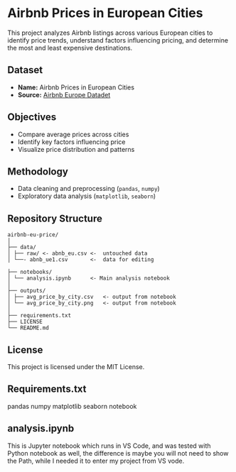 # Airbnb Prices in European Cities

This project analyzes Airbnb listings across various European cities to identify price trends, understand factors influencing pricing, and determine the most and least expensive destinations.

## Dataset
- **Name:** Airbnb Prices in European Cities  
- **Source:** [Airbnb Europe Datadet](https://www.kaggle.com/datasets/dipeshkhemani/airbnb-cleaned-europe-dataset) 

## Objectives
- Compare average prices across cities
- Identify key factors influencing price
- Visualize price distribution and patterns

## Methodology
- Data cleaning and preprocessing (`pandas`, `numpy`)
- Exploratory data analysis (`matplotlib`, `seaborn`)

## Repository Structure
```
airbnb-eu-price/
│
├── data/
│ ├── raw/ <- abnb_eu.csv <-  untouched data
│ └──- abnb_ue1.csv       <-  data for editing
 
├── notebooks/
│ └── analysis.ipynb      <- Main analysis notebook
│
├── outputs/
│ ├── avg_price_by_city.csv   <- output from notebook
│ └── avg_price_by_city.png   <- output from notebook
│
├── requirements.txt 
├── LICENSE
└── README.md

```

## License

This project is licensed under the MIT License.

## Requirements.txt
pandas
numpy
matplotlib
seaborn
notebook

## analysis.ipynb
This is Jupyter notebook which runs in VS Code, and was tested with Python notebook as well, 
the difference is maybe you will not need to show the Path, while I needed it to enter my project from VS vode. 

